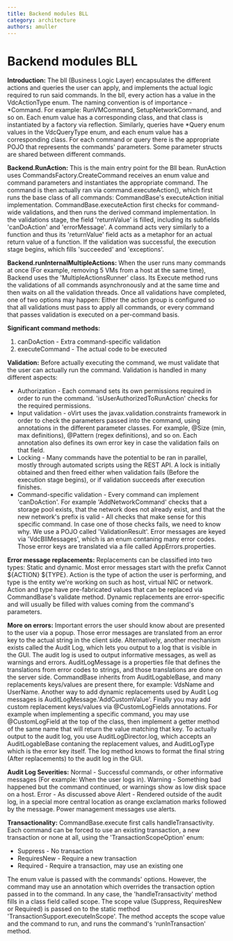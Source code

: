 ```yaml
---
title: Backend modules BLL
category: architecture
authors: amuller
---
```


# Backend modules BLL

**Introduction:** The bll (Business Logic Layer) encapsulates the different actions and queries the user can apply, and implements the actual logic required to run said commands. In the bll, every action has a value in the VdcActionType enum. The naming convention is of importance - \*Command. For example: RunVMCommand, SetupNetworkCommand, and so on. Each enum value has a corresponding class, and that class is instantiated by a factory via reflection. Similarly, queries have \*Query enum values in the VdcQueryType enum, and each enum value has a corresponding class. For each command or query there is the appropriate POJO that represents the commands' parameters. Some parameter structs are shared between different commands.

**Backend.RunAction:** This is the main entry point for the Bll bean. RunAction uses CommandsFactory.CreateCommand receives an enum value and command parameters and instantiates the appropriate command. The command is then actually ran via command.executeAction(), which first runs the base class of all commands: CommandBase's executeAction initial implementation. CommandBase.executeAction first checks for command-wide validations, and then runs the derived command implementation. In the validations stage, the field 'returnValue' is filled, including its subfields 'canDoAction' and 'errorMessage'. A command acts very similarly to a function and thus its 'returnValue' field acts as a metaphor for an actual return value of a function. If the validation was successful, the execution stage begins, which fills 'succeeded' and 'exceptions'.

**Backend.runInternalMultipleActions:** When the user runs many commands at once (For example, removing 5 VMs from a host at the same time), Backend uses the 'MultipleActionsRunner' class. Its Execute method runs the validations of all commands asynchronously and at the same time and then waits on all the validation threads. Once all validations have completed, one of two options may happen: Either the action group is configured so that all validations must pass to apply all commands, or every command that passes validation is executed on a per-command basis.

**Significant command methods:**

1.  canDoAction - Extra command-specific validation
2.  executeCommand - The actual code to be executed

**Validation:** Before actually executing the command, we must validate that the user can actually run the command. Validation is handled in many different aspects:

*   Authorization - Each command sets its own permissions required in order to run the command. 'isUserAuthorizedToRunAction' checks for the required permissions.
*   Input validation - oVirt uses the javax.validation.constraints framework in order to check the parameters passed into the command, using annotations in the different parameter classes. For example, @Size (min, max definitions), @Pattern (regex definitions), and so on. Each annotation also defines its own error key in case the validation fails on that field.
*   Locking - Many commands have the potential to be ran in parallel, mostly through automated scripts using the REST API. A lock is initially obtained and then freed either when validation fails (Before the execution stage begins), or if validation succeeds after execution finishes.
*   Command-specific validation - Every command can implement 'canDoAction'. For example 'AddNetworkCommand' checks that a storage pool exists, that the network does not already exist, and that the new network's prefix is valid - All checks that make sense for this specific command. In case one of those checks fails, we need to know why. We use a POJO called 'ValidationResult'. Error messages are keyed via 'VdcBllMessages', which is an enum contaning many error codes. Those error keys are translated via a file called AppErrors.properties.

**Error message replacements:** Replacements can be classified into two types: Static and dynamic. Most error messages start with the prefix Cannot ${ACTION} ${TYPE}. Action is the type of action the user is performing, and type is the entity we're working on such as host, virtual NIC or network. Action and type have pre-fabricated values that can be replaced via CommandBase's validate method. Dynamic replacements are error-specific and will usually be filled with values coming from the command's parameters.

**More on errors:** Important errors the user should know about are presented to the user via a popup. Those error messages are translated from an error key to the actual string in the client side. Alternatively, another mechanism exists called the Audit Log, which lets you output to a log that is visible in the GUI. The audit log is used to output informative messages, as well as warnings and errors. AuditLogMessage is a properties file that defines the translations from error codes to strings, and those translations are done on the server side. CommandBase inherits from AuditLogableBase, and many replacements keys/values are present there, for example: VdsName and UserName. Another way to add dynamic replacements used by Audit Log messages is AuditLogMessage.'AddCustomValue'. Finally you may add custom replacement keys/values via @CustomLogFields annotations. For example when implementing a specific command, you may use @CustomLogField at the top of the class, then implement a getter method of the same name that will return the value matching that key. To actually output to the audit log, you use AuditLogDirector.log, which accepts an AuditLogableBase contaning the replacement values, and AuditLogType which is the error key itself. The log method knows to format the final string (After replacements) to the audit log in the GUI.

**Audit Log Severities:** Normal - Successful commands, or other informative messages (For example: When the user logs in). Warning - Something bad happened but the command continued, or warnings show as low disk space on a host. Error - As discussed above Alert - Rendered outside of the audit log, in a special more central location as orange exclamation marks followed by the message. Power management messages use alerts.

**Transactionality:** CommandBase.execute first calls handleTransactivity. Each command can be forced to use an existing transaction, a new transaction or none at all, using the 'TransactionScopeOption' enum:

*   Suppress - No transaction
*   RequiresNew - Require a new transaction
*   Required - Require a transaction, may use an existing one

The enum value is passed with the commands' options. However, the command may use an annotation which overrides the transaction option passed in to the command. In any case, the 'handleTransactivity' method fills in a class field called scope. The scope value (Suppress, RequiresNew or Required) is passed on to the static method 'TransactionSupport.executeInScope'. The method accepts the scope value and the command to run, and runs the command's 'runInTransaction' method.

